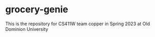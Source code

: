 # grocery-genie
This is the repository for CS411W team copper in Spring 2023 at Old Dominion University
